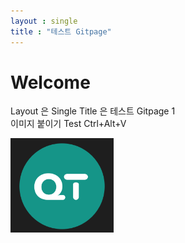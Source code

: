 ```yaml
---
layout : single
title : "테스트 Gitpage"
---
```


# Welcome
Layout 은 Single 
Title 은 테스트 Gitpage 1  
이미지 붙이기 Test Ctrl+Alt+V  

![](images/2022-09-07-12-44-46.png)